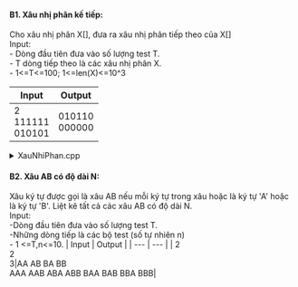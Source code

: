#### B1. Xâu nhị phân kế tiếp: 
Cho xâu nhị phân X[], đưa ra xâu nhị phân tiếp theo của X[]</br>
Input: </br>- Dòng đầu tiên đưa vào số lượng test T.</br>
       - T dòng tiếp theo là các xâu nhị phân X.</br>
       - 1<=T<=100; 1<=len(X)<=10^3

| Input | Output |
| --- | --- |
| 2</br>111111</br>010101 |010110</br>000000|
<details>
<summary>XauNhiPhan.cpp</summary>
	
```cpp
#include <bits/stdc++.h>
using namespace std;

void Solve(){
    string s;
    cin >> s;
    int len = s.size()-1;
    int i = len;
    while(s[i] == '1' && i > -1){
        s[i] = '0';
        --i;
    }
    if(i != -1)
        s[i] = '1';
    cout << s << endl;
}
int main(){
    ios_base::sync_with_stdio(0);
    cin.tie(0);

    int t;
    cin >> t;
    while(t--){
        Solve();
    }
    return 0;
}
```
</details>
	
#### B2. Xâu AB có độ dài N:
Xâu ký tự được gọi là xâu AB nếu mỗi ký tự trong xâu hoặc là ký tự 'A' hoặc là ký tự 'B'. Liệt kê tất cả các xâu AB có độ dài N.
</br>Input:</br>-Dòng đầu tiên đưa vào số lượng test T.</br>-Những dòng tiếp là các bộ test (số tự nhiên n)</br>- 1 <=T,n<=10.
| Input | Output |
| --- | --- |
| 2</br>2</br>3|AA AB BA BB</br>AAA AAB ABA ABB BAA BAB BBA BBB|

